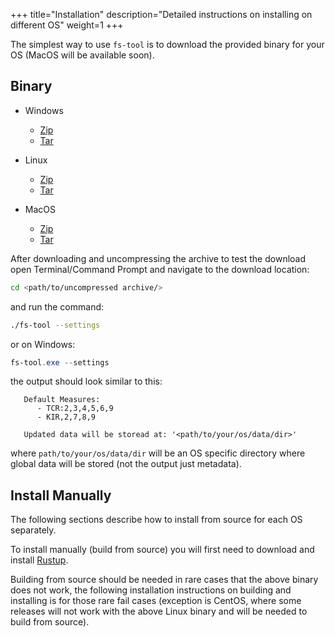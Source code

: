 +++
title="Installation"
description="Detailed instructions on installing on different OS"
weight=1
+++


The simplest way to use `fs-tool` is to download the provided binary for your OS (MacOS will be available soon).

## Binary

- Windows
    - [Zip](https://github.com/bjohnnyd/fs-tool/releases/latest/download/x86_64-pc-windows-gnu.zip)
    - [Tar](https://github.com/bjohnnyd/fs-tool/releases/latest/download/x86_64-pc-windows-gnu.tar.gz)

- Linux
    - [Zip](https://github.com/bjohnnyd/fs-tool/releases/latest/download/x86_64-pc-windows-gnu.zip)
    - [Tar](https://github.com/bjohnnyd/fs-tool/releases/latest/download/x86_64-pc-windows-gnu.tar.gz)

- MacOS
    - [Zip](https://github.com/bjohnnyd/fs-tool/releases/latest/download/x86_64-apple-darwin.zip)
    - [Tar](https://github.com/bjohnnyd/fs-tool/releases/latest/download/x86_64-apple-darwin.tar.gz)
    
After downloading and uncompressing the archive to test the download open Terminal/Command Prompt and navigate to the download location:

```sh
cd <path/to/uncompressed archive/>
```

and run the command:

```sh
./fs-tool --settings
```

or on Windows:

```ps1
fs-tool.exe --settings
```

the output should look similar to this:

```
   Default Measures:
      - TCR:2,3,4,5,6,9
      - KIR,2,7,8,9
   
   Updated data will be storead at: '<path/to/your/os/data/dir>'
```

where `path/to/your/os/data/dir` will be an OS specific directory where global data will be stored (not the output just metadata).


## Install Manually


The following sections describe how to install from source for each OS separately.

To install manually (build from source) you will first need to download and install [Rustup](https://rustup.rs/).

Building from source should be needed in rare cases that the above binary does not work, the following installation instructions on building and installing is for those rare fail cases (exception is CentOS, where some releases will not work with the above Linux binary and will be needed to build from source).
